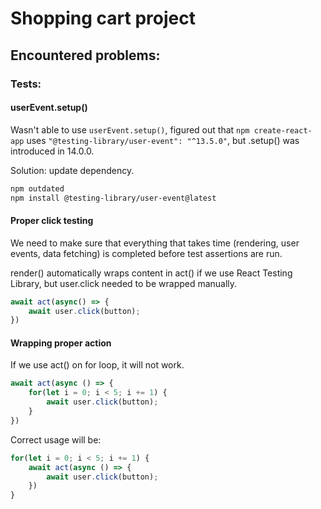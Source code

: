 # Shopping cart project

## Encountered problems:
### Tests:
#### userEvent.setup()
Wasn't able to use ```userEvent.setup()```, 
figured out that ```npm create-react-app``` uses 
```"@testing-library/user-event": "^13.5.0"```, but
.setup() was introduced in 14.0.0. 

Solution: update dependency.
```bash
npm outdated
npm install @testing-library/user-event@latest
```

#### Proper click testing
We need to make sure that everything that takes time (rendering, user events, data fetching)
is completed before test assertions are run.

render() automatically wraps content in act() if we use React Testing Library, but
user.click needed to be wrapped manually.

```js
await act(async() => {
    await user.click(button);
})
```

#### Wrapping proper action
If we use act() on for loop, it will not work.
```js
await act(async () => {
    for(let i = 0; i < 5; i += 1) {
        await user.click(button);
    }
})
```

Correct usage will be:
```js
for(let i = 0; i < 5; i += 1) {
    await act(async () => {
        await user.click(button);
    })
}
```